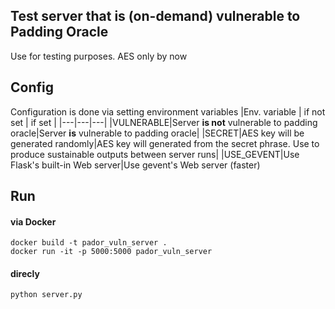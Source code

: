 ## Test server that is (on-demand) vulnerable to Padding Oracle
Use for testing purposes. AES only by now

## Config
Configuration is done via setting environment variables
|Env. variable | if not set | if set |
|---|---|---|
|VULNERABLE|Server **is not** vulnerable to padding oracle|Server **is** vulnerable to padding oracle|
|SECRET|AES key will be generated randomly|AES key will generated from the secret phrase. Use to produce sustainable outputs between server runs|
|USE_GEVENT|Use Flask's built-in Web server|Use gevent's Web server (faster)

## Run
#### via Docker
```console
docker build -t pador_vuln_server .
docker run -it -p 5000:5000 pador_vuln_server
```
#### direcly
```console
python server.py
```



